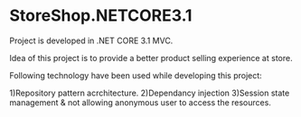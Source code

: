 # StoreShop.NETCORE3.1
Project is developed in .NET CORE 3.1 MVC.

Idea of this project is to provide a better product  selling experience at store.

Following technology have been used while developing this project:

1)Repository pattern acrchitecture.
2)Dependancy injection
3)Session state management & not allowing anonymous user to access the resources.
